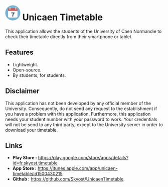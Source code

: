 # <img src="https://github.com/Skyost/UnicaenTimetable/blob/master/assets/icon.svg" height="48px" width="48px" title="Icon" alt="Icon"/> Unicaen Timetable
This application allows the students of the University of Caen Normandie to check their timetable directly from their smartphone or tablet.


## Features
- Lightweight.
- Open-source.
- By students, for students.

## Disclaimer
This application has not been developed by any official member of the University. Consequently, do not send any request to the establishment if you have a problem with this application.
Furthermore, this application needs your student number with your password to work. Your credentials will not be send to any third party, except to the University server in order to download your timetable.

## Links

- **Play Store :** https://play.google.com/store/apps/details?id=fr.skyost.timetable
- **App Store :** https://itunes.apple.com/app/unicaen-timetable/id1500430215
- **Github :** https://github.com/Skyost/UnicaenTimetable.
